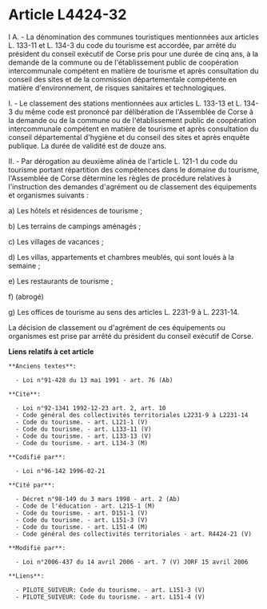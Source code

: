 # Article L4424-32

I A. - La dénomination des communes touristiques mentionnées aux articles L. 133-11 et L. 134-3 du code du tourisme est
accordée, par arrêté du président du conseil exécutif de Corse pris pour une durée de cinq ans, à la demande de la commune ou
de l'établissement public de coopération intercommunale compétent en matière de tourisme et après consultation du conseil des
sites et de la commission départementale compétente en matière d'environnement, de risques sanitaires et technologiques.

I. - Le classement des stations mentionnées aux articles L. 133-13 et L. 134-3 du même code est prononcé par délibération de
l'Assemblée de Corse à la demande ou de la commune ou de l'établissement public de coopération intercommunale compétent en
matière de tourisme et après consultation du conseil départemental d'hygiène et du conseil des sites et après enquête
publique. La durée de validité est de douze ans.

II. - Par dérogation au deuxième alinéa de l'article L. 121-1 du code du tourisme portant répartition des compétences dans le
domaine du tourisme, l'Assemblée de Corse détermine les règles de procédure relatives à l'instruction des demandes d'agrément
ou de classement des équipements et organismes suivants :

a) Les hôtels et résidences de tourisme ;

b) Les terrains de campings aménagés ;

c) Les villages de vacances ;

d) Les villas, appartements et chambres meublés, qui sont loués à la semaine ;

e) Les restaurants de tourisme ;

f) (abrogé)

g) Les offices de tourisme au sens des articles L. 2231-9 à L. 2231-14.

La décision de classement ou d'agrément de ces équipements ou organismes est prise par arrêté du président du conseil
exécutif de Corse.

**Liens relatifs à cet article**

	**Anciens textes**:

	  - Loi n°91-428 du 13 mai 1991 - art. 76 (Ab)

	**Cite**:

	  - Loi n°92-1341 1992-12-23 art. 2, art. 10
	  - Code général des collectivités territoriales L2231-9 à L2231-14
	  - Code du tourisme. - art. L121-1 (V)
	  - Code du tourisme. - art. L133-11 (V)
	  - Code du tourisme. - art. L133-13 (V)
	  - Code du tourisme. - art. L134-3 (M)

	**Codifié par**:

	  - Loi n°96-142 1996-02-21

	**Cité par**:

	  - Décret n°98-149 du 3 mars 1998 - art. 2 (Ab)
	  - Code de l'éducation - art. L215-1 (M)
	  - Code du tourisme. - art. D151-1 (V)
	  - Code du tourisme. - art. L151-3 (V)
	  - Code du tourisme. - art. L151-4 (M)
	  - Code général des collectivités territoriales - art. R4424-21 (V)

	**Modifié par**:

	  - Loi n°2006-437 du 14 avril 2006 - art. 7 (V) JORF 15 avril 2006

	**Liens**:

	  - PILOTE_SUIVEUR: Code du tourisme. - art. L151-3 (V)
	  - PILOTE_SUIVEUR: Code du tourisme. - art. L151-4 (V)
